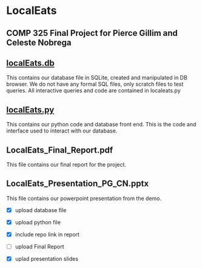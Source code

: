 # LocalEats
## COMP 325 Final Project for Pierce Gillim and Celeste Nobrega

## [localEats.db](https://github.com/cgnobrega/LocalEats/blob/main/localEats.db)
This contains our database file in SQLite, created and manipulated in DB browser. We do not have any formal SQL files, only scratch files to test queries. All interactive queries and code are contained in localeats.py

## [localEats.py](https://github.com/cgnobrega/LocalEats/blob/main/localEats.py)
This contains our python code and database front end. This is the code and interface used to interact with our database. 

## LocalEats_Final_Report.pdf
This file contains our final report for the project. 

## LocalEats_Presentation_PG_CN.pptx
This file contains our powerpoint presentation from the demo. 


- [x] upload database file
- [x] upload python file
- [x] include repo link in report
- [ ] upload Final Report
- [x] uplad presentation slides


